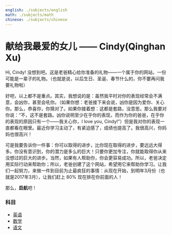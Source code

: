 ```yaml
---
english: ./subjects/english
math: ./subjects/math
chinese: ./subjects/chinese
---
```

# 献给我最爱的女儿 —— <span class='pink'>Cindy(Qinghan Xu)</span>

Hi, Cindy! 没想到吧。这是老爸精心给你准备的礼物——一个属于你的网站，一份可能是一辈子的礼物。（也就是说，以后生日、圣诞、春节什么的，你不要再问我要礼物啦）

好吧，以上都不是重点。其实，我想说的是：虽然我平时对你的表现经常会不满意，会凶你，甚至会吼你。（如果你想：老爸接下来会说，凶你是因为爱你、关心你。那么，恭喜你，你猜对了。如果你接着想：这都是套路，没意思。那么我要对你说：“不，这不是套路。凶你说明至少在乎你的表现，而作为你的爸爸，在乎你的表现的原因只有一个——我关心你，<span class='red-b'>I love you, Cindy!</span>”）但是我对你的表现一直都看在眼里。最近你学习主动了，有紧迫感了，成绩也提高了。我很高兴，你妈妈也很高兴！

可是我要告诉你一件事：你可以取得的进步，比你现在取得的进步，要远远大得多。你没有意识到，<span class='blue-b'>你的潜力</span>是多么的巨大！只要你更加<span class='red-b'>专注</span>，你就能取得你从来没想过的巨大的进步。当然，如果有人帮助你，你会更容易成功。所以，老爸决定用实际行动来帮助你；所以，老爸创建了这个网站，希望用它来帮助你学习。让我们一起努力，来做一件到目前为止最疯狂的事情：从现在开始，到<span class='red-b'>明年3月</span>份（也就是<span class='red-b'>2017年3月</span>），让我们赶上 <span class='red-b'>80%</span> 现在排在你前面的人！

那么，**启航**吧！

### <span class='green'>科目</span>
- [英语]({{page.english}})
- [数学]({{page.math}})
- [语文]({{page.chinese}})
